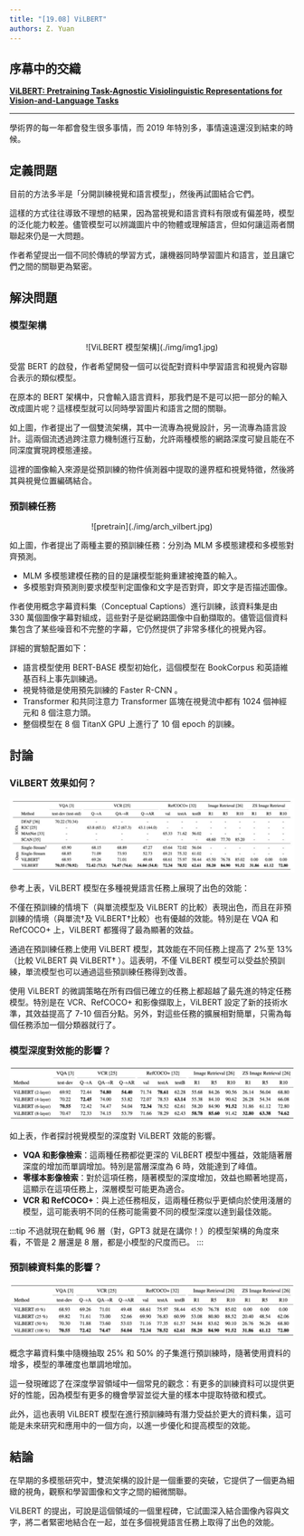 ```yaml
---
title: "[19.08] ViLBERT"
authors: Z. Yuan
---
```


## 序幕中的交織

[**ViLBERT: Pretraining Task-Agnostic Visiolinguistic Representations for Vision-and-Language Tasks**](https://arxiv.org/abs/1908.02265)

---

學術界的每一年都會發生很多事情，而 2019 年特別多，事情遠遠還沒到結束的時候。

## 定義問題

目前的方法多半是「分開訓練視覺和語言模型」，然後再試圖結合它們。

這樣的方式往往導致不理想的結果，因為當視覺和語言資料有限或有偏差時，模型的泛化能力較差。儘管模型可以辨識圖片中的物體或理解語言，但如何讓這兩者關聯起來仍是一大問題。

作者希望提出一個不同於傳統的學習方式，讓機器同時學習圖片和語言，並且讓它們之間的關聯更為緊密。

## 解決問題

### 模型架構

<div align="center">
<figure style={{"width": "85%"}}>
![ViLBERT 模型架構](./img/img1.jpg)
</figure>
</div>

受當 BERT 的啟發，作者希望開發一個可以從配對資料中學習語言和視覺內容聯合表示的類似模型。

在原本的 BERT 架構中，只會輸入語言資料，那我們是不是可以把一部分的輸入改成圖片呢？這樣模型就可以同時學習圖片和語言之間的關聯。

如上圖，作者提出了一個雙流架構，其中一流專為視覺設計，另一流專為語言設計。這兩個流透過跨注意力機制進行互動，允許兩種模態的網路深度可變且能在不同深度實現跨模態連接。

這裡的圖像輸入來源是從預訓練的物件偵測器中提取的邊界框和視覺特徵，然後將其與視覺位置編碼結合。

### 預訓練任務

<div align="center">
<figure style={{"width": "70%"}}>
![pretrain](./img/arch_vilbert.jpg)
</figure>
</div>

如上圖，作者提出了兩種主要的預訓練任務：分別為 MLM 多模態建模和多模態對齊預測。

- MLM 多模態建模任務的目的是讓模型能夠重建被掩蓋的輸入。
- 多模態對齊預測則要求模型判定圖像和文字是否對齊，即文字是否描述圖像。

作者使用概念字幕資料集（Conceptual Captions）進行訓練，該資料集是由 330 萬個圖像字幕對組成，這些對子是從網路圖像中自動擷取的。儘管這個資料集包含了某些噪音和不完整的字幕，它仍然提供了非常多樣化的視覺內容。

詳細的實驗配置如下：

- 語言模型使用 BERT-BASE 模型初始化，這個模型在 BookCorpus 和英語維基百科上事先訓練過。
- 視覺特徵是使用預先訓練的 Faster R-CNN 。
- Transformer 和共同注意力 Transformer 區塊在視覺流中都有 1024 個神經元和 8 個注意力頭。
- 整個模型在 8 個 TitanX GPU 上進行了 10 個 epoch 的訓練。

## 討論

### ViLBERT 效果如何？

![table1](./img/vil_bert_table1.jpg)

參考上表，ViLBERT 模型在多種視覺語言任務上展現了出色的效能：

不僅在預訓練的情境下（與單流模型及 ViLBERT 的比較）表現出色，而且在非預訓練的情境（與單流†及 ViLBERT†比較）也有優越的效能。特別是在 VQA 和 RefCOCO+ 上，ViLBERT 都獲得了最為顯著的效益。

通過在預訓練任務上使用 ViLBERT 模型，其效能在不同任務上提高了 2%至 13%（比較 ViLBERT 與 ViLBERT† ）。這表明，不僅 ViLBERT 模型可以受益於預訓練，單流模型也可以通過這些預訓練任務得到改善。

使用 ViLBERT 的微調策略在所有四個已確立的任務上都超越了最先進的特定任務模型。特別是在 VCR、RefCOCO+ 和影像擷取上，ViLBERT 設定了新的技術水準，其效益提高了 7-10 個百分點。另外，對這些任務的擴展相對簡單，只需為每個任務添加一個分類器就行了。

### 模型深度對效能的影響？

![table2](./img/vil_bert_table2.jpg)

如上表，作者探討視覺模型的深度對 ViLBERT 效能的影響。

- **VQA 和影像檢索**：這兩種任務都從更深的 ViLBERT 模型中獲益，效能隨著層深度的增加而單調增加。特別是當層深度為 6 時，效能達到了峰值。
- **零樣本影像檢索**：對於這項任務，隨著模型的深度增加，效益也顯著地提高，這顯示在這項任務上，深層模型可能更為適合。
- **VCR 和 RefCOCO+**：與上述任務相反，這兩種任務似乎更傾向於使用淺層的模型，這可能表明不同的任務可能需要不同的模型深度以達到最佳效能。

:::tip
不過就現在動輒 96 層（對，GPT3 就是在講你！）的模型架構的角度來看，不管是 2 層還是 8 層，都是小模型的尺度而已。
:::

### 預訓練資料集的影響？

![table3](./img/vil_bert_table3.jpg)

概念字幕資料集中隨機抽取 25% 和 50% 的子集進行預訓練時，隨著使用資料的增多，模型的準確度也單調地增加。

這一發現確認了在深度學習領域中一個常見的觀念：有更多的訓練資料可以提供更好的性能，因為模型有更多的機會學習並從大量的樣本中提取特徵和模式。

此外，這也表明 ViLBERT 模型在進行預訓練時有潛力受益於更大的資料集，這可能是未來研究和應用中的一個方向，以進一步優化和提高模型的效能。

## 結論

在早期的多模態研究中，雙流架構的設計是一個重要的突破，它提供了一個更為細緻的視角，觀察和學習圖像和文字之間的細微關聯。

ViLBERT 的提出，可說是這個領域的一個里程碑，它試圖深入結合圖像內容與文字，將二者緊密地結合在一起，並在多個視覺語言任務上取得了出色的效能。
